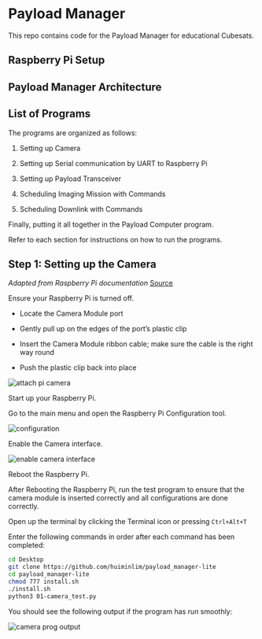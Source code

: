 # Payload Manager

This repo contains code for the Payload Manager for educational Cubesats.

## Raspberry Pi Setup

## Payload Manager Architecture

## List of Programs

The programs are organized as follows:

1. Setting up Camera

2. Setting up Serial communication by UART to Raspberry Pi

3. Setting up Payload Transceiver

4. Scheduling Imaging Mission with Commands

5. Scheduling Downlink with Commands

Finally, putting it all together in the Payload Computer program.

Refer to each section for instructions on how to run the programs.

## Step 1: Setting up the Camera

_Adapted from Raspberry Pi documentation_ [Source](https://projects.raspberrypi.org/en/projects/getting-started-with-picamera/2)

Ensure your Raspberry Pi is turned off.

- Locate the Camera Module port

- Gently pull up on the edges of the port’s plastic clip

- Insert the Camera Module ribbon cable; make sure the cable is the right way round

- Push the plastic clip back into place

![attach pi camera](https://projects-static.raspberrypi.org/projects/getting-started-with-picamera/e700e884354667bc3db3dddc19e20931a787c9a7/en/images/connect-camera.gif)

Start up your Raspberry Pi.

Go to the main menu and open the Raspberry Pi Configuration tool.

![configuration](https://projects-static.raspberrypi.org/projects/getting-started-with-picamera/e700e884354667bc3db3dddc19e20931a787c9a7/en/images/pi-configuration-menu.png)

Enable the Camera interface.

![enable camera interface](https://projects-static.raspberrypi.org/projects/getting-started-with-picamera/e700e884354667bc3db3dddc19e20931a787c9a7/en/images/pi-configuration-interfaces-annotated.png)

Reboot the Raspberry Pi.

After Rebooting the Raspberry Pi, run the test program to ensure that the camera module is inserted correctly and all configurations are done correctly.

Open up the terminal by clicking the Terminal icon or pressing `Ctrl+Alt+T`

Enter the following commands in order after each command has been completed:

```bash
cd Desktop
git clone https://github.com/huiminlim/payload_manager-lite
cd payload_manager-lite
chmod 777 install.sh
./install.sh
python3 01-camera_test.py
```

You should see the following output if the program has run smoothly:

![camera prog output](img/camera_prog_output.jpg)
